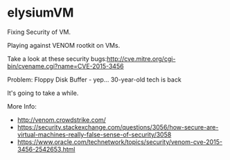 # elysiumVM
Fixing Security of VM.

Playing against VENOM rootkit on VMs.

Take a look at these security bugs:http://cve.mitre.org/cgi-bin/cvename.cgi?name=CVE-2015-3456

Problem: Floppy Disk Buffer - yep... 30-year-old tech is back

It's going to take a while.

More Info:
- http://venom.crowdstrike.com/
- https://security.stackexchange.com/questions/3056/how-secure-are-virtual-machines-really-false-sense-of-security/3058
- https://www.oracle.com/technetwork/topics/security/venom-cve-2015-3456-2542653.html
